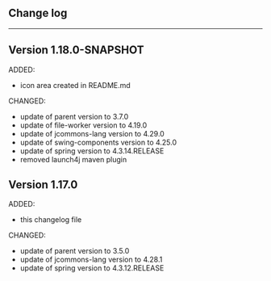 ## Change log
----------------------

Version 1.18.0-SNAPSHOT
-------------

ADDED:
 
- icon area created in README.md

CHANGED:

- update of parent version to 3.7.0
- update of file-worker version to 4.19.0
- update of jcommons-lang version to 4.29.0
- update of swing-components version to 4.25.0
- update of spring version to 4.3.14.RELEASE
- removed launch4j maven plugin

Version 1.17.0
-------------

ADDED:
 
- this changelog file

CHANGED:

- update of parent version to 3.5.0
- update of jcommons-lang version to 4.28.1
- update of spring version to 4.3.12.RELEASE
